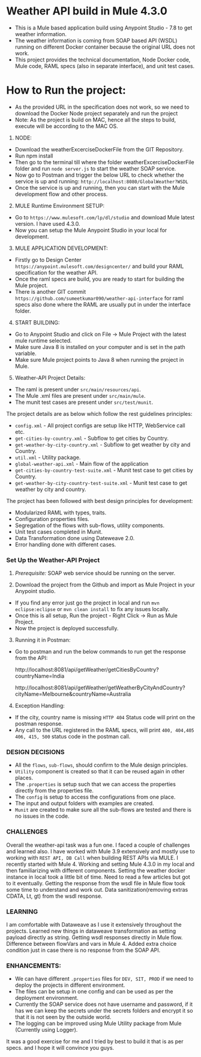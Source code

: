 # Weather API build in Mule 4.3.0

- This is a Mule based application build using Anypoint Studio - 7.8 to get weather information.
- The weather information is coming from SOAP based API (WSDL) running on different Docker container because the original URL does not work.
- This project provides the technical documentation, Node Docker code, Mule code, RAML specs (also in separate interface), and unit test cases.

# How to Run the project:
- As the provided URL in the specification does not work, so we need to download the Docker Node project separately and run the project
- Note: As the project is build on MAC, hence all the steps to build, execute will be according to the MAC OS.

1. NODE:
* Download the weatherExcerciseDockerFile from the GIT Repository.
* Run npm install
* Then go to the terminal till where the folder weatherExcerciseDockerFile folder and run `node server.js` to start the weather SOAP service.
* Now go to Postman and trigger the below URL to check whether the service is up and running:
   `http://localhost:8080/GlobalWeather?WSDL`
* Once the service is up and running, then you can start with the Mule development flow and other process.

2. MULE Runtime Environment SETUP:
* Go to `https://www.mulesoft.com/lp/dl/studio` and download Mule latest version. I have used 4.3.0.
* Now you can setup the Mule Anypoint Studio in your local for development.

3. MULE APPLICATION DEVELOPMENT:
* Firstly go to Design Center `https://anypoint.mulesoft.com/designcenter/` and build your RAML specification for the weather API. 
* Once the raml specs are build, you are ready to start for building the Mule project. 
* There is another GIT commit `https://github.com/sumeetkumar090/weather-api-interface` for raml specs also done where the RAML are usually put in under the interface folder.

4. START BUILDING:
* Go to Anypoint Studio and click on File -> Mule Project with the latest mule runtime selected.
* Make sure Java 8 is installed on your computer and is set in the path variable.
* Make sure Mule project points to Java 8 when running the project in Mule.


5. Weather-API Project Details:
* The raml is present under `src/main/resources/api`.
* The Mule .xml files are present under `src/main/mule`.
* The munit test cases are present under `src/test/munit`.

The project details are as below which follow the rest guidelines principles:
- `config.xml` -                                   All project configs are setup like HTTP, WebService call etc.
- `get-cities-by-country.xml` -                    Subflow to get cities by Country.
- `get-weather-by-city-country.xml` -              Subflow to get weather by city and Country.
- `util.xml` -                                     Utility package.
- `global-weather-api.xml` -                       Main flow of the application
- `get-cities-by-country-test-suite.xml` -         Munit test case to get cities by Country.
- `get-weather-by-city-country-test-suite.xml` -   Munit test case to get weather by city and country.

The project has been followed with best design principles for development:
-  Modularized RAML with types, traits.
-  Configuration properties files.
-  Segregation of the flows with sub-flows, utility components.
-  Unit test cases completed in Munit.
-  Data Transformation done using Dateweave 2.0.
-  Error handling done with different cases.

### Set Up the Weather-API Project

1. *Prerequisite:*
  SOAP web service should be running on the server. 

2. Download the project from the Github and import as Mule Project in your Anypoint studio.
 - If you find any error just go the project in local and run `mvn eclipse:eclipse` or `mvn clean install` to fix any issues locally.
 - Once this is all setup, Run the project - Right Click -> Run as Mule Project.
 - Now the project is deployed successfully. 
 
3. Running it in Postman:
- Go to postman and run the below commands to run get the response from the API:

	http://localhost:8081/api/getWeather/getCitiesByCountry?countryName=India
	
	http://localhost:8081/api/getWeather/getWeatherByCityAndCountry?cityName=Melbourne&countryName=Australia

4. Exception Handling:
- If the city, country name is missing `HTTP 404` Status code will print on the postman response.
- Any call to the URL registered in the RAML specs, will print `400, 404,405 406, 415, 500` status code in the postman call.

### DESIGN DECISIONS
- All the `flows`, `sub-flows`, should confirm to the Mule design principles.
- `Utility` component is created so that it can be reused again in other places.
- The `.properties` is setup such that we can access the properties directly from the properties file.
- The `config` is setup to access the configurations from one place.
- The input and output folders with examples are created.
- `Munit` are created to make sure all the sub-flows are tested and there is no issues in the code.

### CHALLENGES
Overall the weather-api task was a fun one. I faced a couple of challenges and learned also.
I have worked with Mule 3.9 extensively and mostly use to working with `REST API, DB Call` when building REST APIs via MULE. I recently started with Mule 4.
Working and setting Mule 4.3.0 in my local and then familiarizing with different components. 
Setting the weather docker instance in local took a little bit of time. Need to read a few articles but got to it eventually.
Getting the response from the wsdl file in Mule flow took some time to understand and work out.
Data sanitization(removing extras CDATA, Lt, gt) from the wsdl response.

### LEARNING
I am comfortable with Dataweave as I use it extensively throughout the projects. Learned new things in dataweave transformation as setting payload directly as string.
Getting wsdl responses directly in Mule flow.
Difference between flowVars and vars in Mule 4.
Added extra choice condition just in case there is no response from the SOAP API.


### ENHANCEMENTS:
- We can have different `.properties` files for `DEV, SIT, PROD` if we need to deploy the projects in different environment.
- The files can be setup in one config and can be used as per the deployment environment.
- Currently the SOAP service does not have username and password, if it has we can keep the secrets under the secrets folders and encrypt it so that it is not seen by the outside world.
- The logging can be improved using Mule Utility package from Mule (Currently using Logger).

It was a good exercise for me and I tried by best to build it that is as per specs. and I hope it will convince you guys.